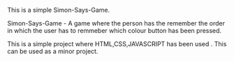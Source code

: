 This is a simple Simon-Says-Game.

Simon-Says-Game - A game where the person has the remember the order in which the user has to remmeber which colour button has been pressed.

This is a simple project where HTML,CSS,JAVASCRIPT has been used .
This can be used as a minor project. 
